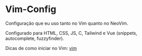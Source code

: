 # Vim-Config
Configuração que eu uso tanto no Vim quanto no NeoVim.

Configurado para HTML, CSS, JS, C, Tailwind e Vue (snippets, autocomplete, fuzzyfinder).

Dicas de como iniciar no Vim: [vim](https://vimprimeirosite.netlify.app/)
